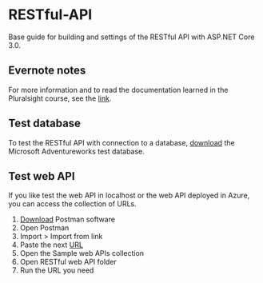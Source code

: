 # RESTful-API
Base guide for building and settings of the RESTful API with ASP.NET Core 3.0.

## Evernote notes
For more information and to read the documentation learned in the Pluralsight course, see the [link](https://www.evernote.com/client/web?login=true#?anb=true&b=61a4f299-ded9-4889-b75d-f7c27dc65fe8&n=52ff78c3-854f-4027-88e8-1579f78d7c00&s=s726&search=v4&).

## Test database
To test the RESTful API with connection to a database, [download](https://docs.microsoft.com/es-es/sql/samples/adventureworks-install-configure) the Microsoft Adventureworks test database.

## Test web API
If you like test the web API in localhost or the web API deployed in Azure, you can access the collection of URLs.

  1. [Download](https://www.getpostman.com/downloads/) Postman software
  2. Open Postman
  3. Import > Import from link
  4. Paste the next [URL](https://www.getpostman.com/collections/34ed21297861694a9e81)
  5. Open the Sample web APIs collection
  6. Open RESTful web API folder
  7. Run the URL you need
